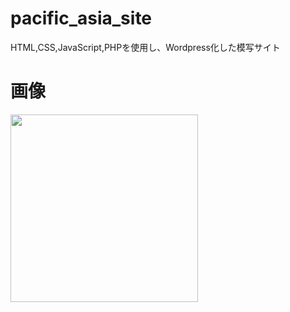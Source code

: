 # pacific_asia_site
HTML,CSS,JavaScript,PHPを使用し、Wordpress化した模写サイト

# 画像
<img src="https://user-images.githubusercontent.com/92189386/157835340-08ce6328-f117-44ce-ab98-c53d3bc040af.png" height="300">

